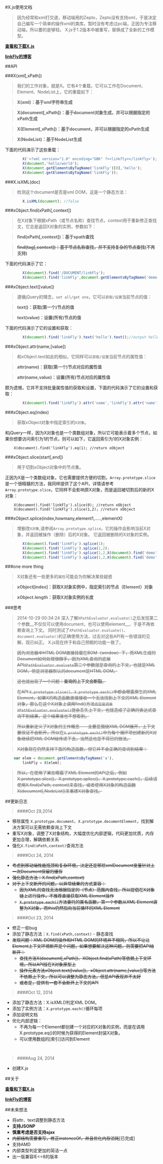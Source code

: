 ﻿

#X.js使用文档

>因为经常和xml打交道，移动端用的Zepto，Zepto没有支持xml，于是决定自己编写一个简单的操作xml的类库。暂时没有考虑过pc端，正因为专注移动端，所以要的是够轻。
X.js于1.2版本中被重写，替换成了全新的工作模型。

__[查看和下载X.js][X.js]__



__[linkFly的博客][blog]__


[X.js]:https://github.com/linkFly6/linkfly.so/blob/master/LinkFLy/Code/X/X.js
[blog]:http://www.cnblogs.com/silin6/


##API
>  

###X(xml[,xPath])
>我们的工作对象，就是X。它有4个重载，它可以工作在Document、Element、NodeList上，它的重载如下：

>__X(xml)：基于xml字符串生成__

>__X(document[,xPath])：基于document对象生成，并可以根据指定的xPath生成__

>__X(Element[,xPath])：基于document，并可以根据指定的xPath生成__

>__X(NodeList)：基于NodeList生成__


下面的代码演示了这些重载：

```javascript
        X('<?xml version="1.0" encoding="GBK" ?><linkfly></linkfly>');
        X(document,'hello/world');
        X(document.getElementsByTagName('linkFly')[0],'hello');
        X(document.getElementsByTagName('linkFly'));
```     


>  

###X.isXML(doc)
>检测这个document是否是xml DOM，这是一个静态方法：

```javascript
        X.isXML(document); //false
```

>  

###xObject.find(xPath[,context])
>在X对象下根据xPath（或节点名称）查找节点，context用于重新修正查找文，它总是返回X对象的实例，参数如下：

>__find(xPath[,context])：基于xpath查找__

>__<s>find(tag[,context])：基于节点名称查找，并不支持复杂的节点查找</s>(不再支持)__


下面的代码演示了它：

```javascript
        X(document).find('/DOCUMENT/linkFly');
        X(document).find('linkFly',document.getElementsByTagName('demo')[0]);
```

###xObject.text([value])
>遵循jQuery的理念，`set all/get one`，它可以`获取/设置`当前节点的值：

>__text()：获取(第一个)节点的值__

>__text(value)：设置(所有)节点的值__

下面的代码演示了它的设置和获取：

```javascript
        X(document).find('linkFly').text('hello').text();//output hello
```


###xObject.attr(name,[value])
>和xObject.text如此的相似，它同样可以`获取/设置`当前节点的属性值：

>__attr(name)：获取(第一个)节点对应的属性值__

>__attr(name,value)：设置(所有)节点对应的属性值__

颇为遗憾，它并不支持批量属性值的获取和设置，下面的代码演示了它的设置和获取：

```javascript
        X(document).find('linkFly').attr('name','linkFly').attr('name');//output linkFly
```

###xObject.eq(index)
>获取xObject对象中指定索引的`X对象`。

和jQuery一样，因为X对象也是一个类数组对象，所以它可能表示着多个节点，如果你想要访问索引为1的节点，则可以如下，它返回索引为1的X对象实例：


        X(document).find('linkFly').eq(1); //return xObject

###xObject.slice(start[,end])
>用于切割xObject对象中的节点集。

正因为X是一个类数组对象，它也需要提供方便的切割，`Array.prototype.slice`是一个很精髓的方法，我同样提供了这个API，详情请参考`Array.prototype.slice`，它同样不会影响原X对象，而是返回被切割后的新的X对象：


        X(document).find('linkFly').slice(0); //return xObject
        X(document).find('linkFly').slice(1,2); //return xObject
        


###xObject.splice(index,howmany,element1,.....,elementX)
>增删改`X对象`,请参阅`Array.prototype.splice`，它的操作会影响当前X对象，并返回被操作（删除）后的X对象。
它返回被删除的X对象的实例。
```javascript
        X(document).find('linkFly').splice(1); 
        X(document).find('linkFly').splice(1,2); 
        X(document).find('linkFly').splice(1,2,X(document).find('demo')); 
        X(document).find('linkFly').splice(1,2,X(document).find('demo')[0],X(document).find('demo')[1]); 
```


###one more thing
>X对象还有一些更多的`属性`可能会为你解决某些疑惑

>__xObject[index]：获取X对象实例中，指定索引的节点（Element）对象__

>__xObject.length：获取X对象实例的长度__

###思考

>2014-10-29 00:34:24
深入了解`XPathEvaluator.evaluate()`之后发现第二个参数__不仅仅可以使用document，也可以使用element__，于是不再依赖查询上下文。
>同时测试了`XPathEvaluator.evaluate()`、`document.evaluate()`的正确使用方法，过去对这些API有一些错误的见解，现已纠正。
X.js现在终于和自己预期的功能一致了。
>  

><s>因为浏览器中HTML DOM直接挂载在BOM（window）下，而XML生成的Document如何处理很棘手，因为XML查询的底层API`XPathEvaluator.evaluate`第二个参数就是查询的上下文，也就是XML DOM，但是浏览器默认的document是HTML DOM。</s>

><s>这也就出现了一个问题：__查询的上下文会断裂__。</s>

><s>在API `X.prototype.slice()、X.prototype.each()`中都会曝露原生的XML Element，如果X的构造函数直接接收一个无法找到上下文的XML Element对象，那么在这个X对象上调用find()方法`底层是调用XPathEvaluator.evaluate()`就会丢失上下文，也就造成了正确的表达式查询不到结果，这个结果谁也不想看到。</s>

><s>所以重新定义了X对象的工作概念——主要是围绕XML DOM展开，上下文要保证不会断开，所以在`X.prototype.each()`中为每个循环项创建新的X对象继续把XML DOM给传递下去，当然这也是不得已的做法。</s>

><s>X对象现在仍然支持下面的构造函数，但它并不会正确的查询到结果：</s>
```javascript
    var elem = document.getElementsByTagName('a'),
        linkFly = X(elem);
```

><s>所以，在使用了某些曝露了XML Element的API之后，例如X.prototype.slice()、X.prototype.splice()、X.prototype.each()，后续请使用X.find(xPath, context)来查找，或者使用X对象的构造函数X(document[,NodeList])来重建X对象查找。</s>

##更新日志
>####Oct 29,2014
* 移除属性 `X.prototype.document`、`X.prototype.documentElement`，找到解决方案可以无需依赖查询上下文
* 重写X对象，调整了X对象结构，大幅度优化内部逻辑，代码更加优质，内存更加合理，解耦依赖关系
* 强化`X.find(xPath,context)`查询方法


>####Oct 24, 2014
* <s>考虑到移动端性能瓶颈和复杂环境，决定还是移除xmlDocument变量针对上一次Document保留的缓存</s>
* <s>强化静态方法：X.find(xPath,context)</s>
* <s>对于上下文断开的问题，以异常结果的方式兼容：</s>
    * <s>因为XML的查找无法根据指定的（节点）范围内查找，所以提倡在X对象链上进行操作，不推荐直接获取XML Element操作</s>
	* <s>`X.prototype.each()`方法委托的匿名函数，第一个参数从XML Element调整为X对象，而this仍然指向当前循环的XML Element</s>


>####Oct 23, 2014
* 修正一些bug
* 添加了静态方法：`X.find(xPath,context)` - 静态查找
* <s>发现问题：XML DOM的操作和HTML DOM的环境并不相同，所以不让让Element上下文环境断开是个问题，如果想要解决这种问题，则需要把API给断开：</s>
	* <s>查找方法X(document[,xPath])、XObject.find(xPath)等依赖上下文环境，所以API挂在X对象原型上</s>
	* <s>操作元素方法xObject.text([value])、xObject.attr(name,[value])等方法不依赖上下文，所以可以调整为静态方法，但是API表现并不太好</s>
	* <s>或者是，提供有一套不会断开上下文的API</s>


>####Oct 12, 2014
* 添加了静态方法：X.isXML()判定XML DOM。
* 添加了实例方法：`X.prototype.each()`循环每项
* 添加说明文档
* 优化内部逻辑：
    * 不再为每一个Element都创建一个对应的X对象的实例，而是在调用X.prototype.eq()的时候为获得的Element封装X对象。
    * 可以使用数组的[索引]访问到Element


&nbsp;
>####Aug 24, 2014
* 创建X.js


##关于


__[查看和下载X.js][X.js]__

__[linkFly的博客][blog]__

##未来想法
* 将attr、text调整到静态方法
* __支持JSONP__
* __慎重考虑是否支持ajax__
* <s>内部结构需要重写，修正instenceOf，并且优化内存消耗</s>[已完成]
* 支持AMD
* 内部类型判定更加的简洁一点
* 出一版兼容IE<=8的版本
